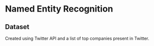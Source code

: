 # Named Entity Recognition
## Dataset
Created using Twitter API and a list of top companies present in Twitter. 

